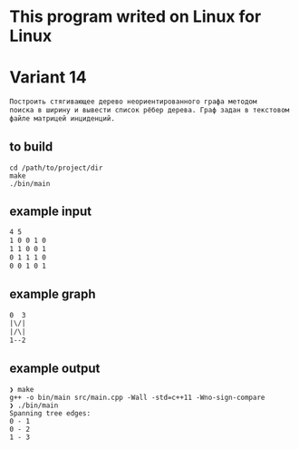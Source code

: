 # This program writed on Linux for Linux
# Variant 14

```txt
Построить стягивающее дерево неориентированного графа методом
поиска в ширину и вывести список рёбер дерева. Граф задан в текстовом
файле матрицей инциденций.
```

## to build

```shell
cd /path/to/project/dir
make
./bin/main
```

## example input

```txt
4 5
1 0 0 1 0
1 1 0 0 1
0 1 1 1 0
0 0 1 0 1
```

## example graph

```txt
0  3
|\/|
|/\|
1--2
```

## example output

```shell
❯ make
g++ -o bin/main src/main.cpp -Wall -std=c++11 -Wno-sign-compare
❯ ./bin/main
Spanning tree edges:
0 - 1
0 - 2
1 - 3
```
